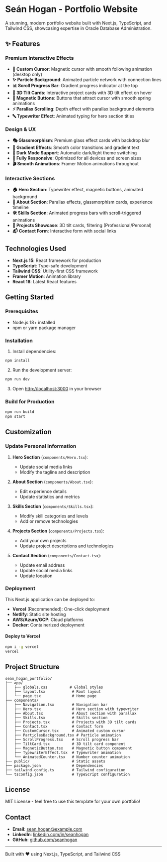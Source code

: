 # Seán Hogan - Portfolio Website

A stunning, modern portfolio website built with Next.js, TypeScript, and Tailwind CSS, showcasing expertise in Oracle Database Administration.

## ✨ Features

### Premium Interactive Effects
- **🎨 Custom Cursor**: Magnetic cursor with smooth following animation (desktop only)
- **✨ Particle Background**: Animated particle network with connection lines
- **📊 Scroll Progress Bar**: Gradient progress indicator at the top
- **💫 3D Tilt Cards**: Interactive project cards with 3D tilt effect on hover
- **🧲 Magnetic Buttons**: Buttons that attract cursor with smooth spring animations
- **⚡ Parallax Scrolling**: Depth effect with parallax background elements
- **🔤 Typewriter Effect**: Animated typing for hero section titles

### Design & UX
- **🎭 Glassmorphism**: Premium glass effect cards with backdrop blur
- **🌈 Gradient Effects**: Smooth color transitions and gradient text
- **🌙 Dark Mode Support**: Automatic dark/light theme switching
- **📱 Fully Responsive**: Optimized for all devices and screen sizes
- **🎬 Smooth Animations**: Framer Motion animations throughout

### Interactive Sections
- **🏠 Hero Section**: Typewriter effect, magnetic buttons, animated background
- **👤 About Section**: Parallax effects, glassmorphism cards, experience timeline
- **🛠️ Skills Section**: Animated progress bars with scroll-triggered animations
- **💼 Projects Showcase**: 3D tilt cards, filtering (Professional/Personal)
- **📬 Contact Form**: Interactive form with social links

## Technologies Used

- **Next.js 15**: React framework for production
- **TypeScript**: Type-safe development
- **Tailwind CSS**: Utility-first CSS framework
- **Framer Motion**: Animation library
- **React 18**: Latest React features

## Getting Started

### Prerequisites

- Node.js 18+ installed
- npm or yarn package manager

### Installation

1. Install dependencies:
```bash
npm install
```

2. Run the development server:
```bash
npm run dev
```

3. Open [http://localhost:3000](http://localhost:3000) in your browser

### Build for Production

```bash
npm run build
npm start
```

## Customization

### Update Personal Information

1. **Hero Section** (`components/Hero.tsx`):
   - Update social media links
   - Modify the tagline and description

2. **About Section** (`components/About.tsx`):
   - Edit experience details
   - Update statistics and metrics

3. **Skills Section** (`components/Skills.tsx`):
   - Modify skill categories and levels
   - Add or remove technologies

4. **Projects Section** (`components/Projects.tsx`):
   - Add your own projects
   - Update project descriptions and technologies

5. **Contact Section** (`components/Contact.tsx`):
   - Update email address
   - Update social media links
   - Update location

### Deployment

This Next.js application can be deployed to:

- **Vercel** (Recommended): One-click deployment
- **Netlify**: Static site hosting
- **AWS/Azure/GCP**: Cloud platforms
- **Docker**: Containerized deployment

#### Deploy to Vercel

```bash
npm i -g vercel
vercel
```

## Project Structure

```
sean_hogan_portfolio/
├── app/
│   ├── globals.css          # Global styles
│   ├── layout.tsx            # Root layout
│   └── page.tsx              # Home page
├── components/
│   ├── Navigation.tsx        # Navigation bar
│   ├── Hero.tsx              # Hero section with typewriter
│   ├── About.tsx             # About section with parallax
│   ├── Skills.tsx            # Skills section
│   ├── Projects.tsx          # Projects with 3D tilt cards
│   ├── Contact.tsx           # Contact form
│   ├── CustomCursor.tsx      # Animated custom cursor
│   ├── ParticlesBackground.tsx # Particle animation
│   ├── ScrollProgress.tsx    # Scroll progress bar
│   ├── TiltCard.tsx          # 3D tilt card component
│   ├── MagneticButton.tsx    # Magnetic button component
│   ├── TypewriterEffect.tsx  # Typewriter animation
│   └── AnimatedCounter.tsx   # Number counter animation
├── public/                   # Static assets
├── package.json              # Dependencies
├── tailwind.config.ts        # Tailwind configuration
└── tsconfig.json             # TypeScript configuration
```

## License

MIT License - feel free to use this template for your own portfolio!

## Contact

- **Email**: sean.hogan@example.com
- **LinkedIn**: [linkedin.com/in/seanhogan](https://linkedin.com/in/seanhogan)
- **GitHub**: [github.com/seanhogan](https://github.com/seanhogan)

---

Built with ❤️ using Next.js, TypeScript, and Tailwind CSS
